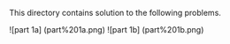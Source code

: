 This directory contains solution to the following problems.

![part 1a] (part%201a.png)
![part 1b] (part%201b.png)

